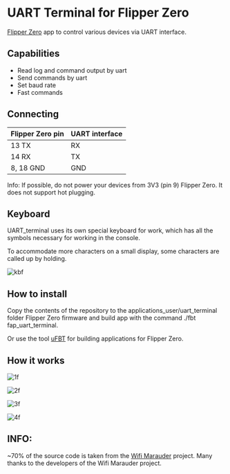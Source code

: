 # UART Terminal for Flipper Zero
[Flipper Zero](https://flipperzero.one/) app to control various devices via UART interface.

## Capabilities
- Read log and command output by uart
- Send commands by uart
- Set baud rate
- Fast commands

## Connecting
| Flipper Zero pin | UART interface  |
| ---------------- | --------------- |
| 13 TX            | RX              |
| 14 RX            | TX              |
|8, 18 GND         | GND             |

Info: If possible, do not power your devices from 3V3 (pin 9) Flipper Zero. It does not support hot plugging.

## Keyboard
UART_terminal uses its own special keyboard for work, which has all the symbols necessary for working in the console.

To accommodate more characters on a small display, some characters are called up by holding.

![kbf](https://user-images.githubusercontent.com/122148894/212286637-7063f1ee-c6ff-46b9-8dc5-79a5f367fab1.png)


## How to install
Copy the contents of the repository to the applications_user/uart_terminal folder Flipper Zero firmware and build app with the command ./fbt fap_uart_terminal.

Or use the tool [uFBT](https://github.com/flipperdevices/flipperzero-ufbt) for building applications for Flipper Zero.

## How it works


![1f](https://user-images.githubusercontent.com/122148894/211161450-6d177638-3bfa-42a8-9c73-0cf3af5e5ca7.jpg)


![2f](https://user-images.githubusercontent.com/122148894/211161456-4d2be15b-4a05-4450-a62e-edcaab3772fd.jpg)


![3f](https://user-images.githubusercontent.com/122148894/211161458-2f9b0d80-f501-4db3-9242-1b3c11729132.jpg)


![4f](https://user-images.githubusercontent.com/122148894/211161461-4507120b-42df-441f-9e01-e4517aa83537.jpg)

## INFO:

~70% of the source code is taken from the [Wifi Marauder](https://github.com/0xchocolate/flipperzero-firmware-with-wifi-marauder-companion) project. Many thanks to the developers of the Wifi Marauder project.
